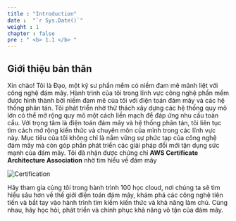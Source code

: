 ```yaml
---
title : "Introduction"
date :  "`r Sys.Date()`" 
weight : 1 
chapter : false
pre : " <b> 1.1 </b> "
---
```


## Giới thiệu bản thân

Xin chào! Tôi là Đạo, một kỹ sư phần mềm có niềm đam mê mãnh liệt với công nghệ đám mây. Hành trình của tôi trong lĩnh vực công nghệ phần mềm được hình thành bởi niềm đam mê của tôi với điện toán đám mây và các hệ thống phân tán. Tôi phát triển nhờ thử thách xây dựng các hệ thống quy mô lớn có thể mở rộng quy mô một cách liền mạch để đáp ứng nhu cầu toàn cầu.
Với trọng tâm là điện toán đám mây và hệ thống phân tán, tôi liên tục tìm cách mở rộng kiến ​​thức và chuyên môn của mình trong các lĩnh vực này. Mục tiêu của tôi không chỉ là nắm vững sự phức tạp của công nghệ đám mây mà còn góp phần phát triển các giải pháp đổi mới tận dụng sức mạnh của đám mây. Tôi đã nhận được chứng chỉ **AWS Certificate Architecture Association** nhờ tìm hiểu về đám mây

![Certification](/images/1-Introduce/image3.png)

Hãy tham gia cùng tôi trong hành trình 100 học cloud, nơi chúng ta sẽ tìm hiểu sâu hơn về thế giới điện toán đám mây, khám phá các công nghệ tiên tiến và bắt tay vào hành trình tìm kiếm kiến ​​thức và khả năng làm chủ. Cùng nhau, hãy học hỏi, phát triển và chinh phục khả năng vô tận của đám mây.
